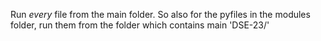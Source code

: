 Run *every* file from the main folder.
So also for the pyfiles in the modules folder, run them from the folder which contains main 'DSE-23/'